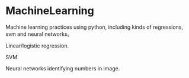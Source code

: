 # MachineLearning
Machine learning practices using python, including kinds of regressions, svm and neural networks。

Linear/logistic regression.

SVM

Neural networks identifying numbers in image.
